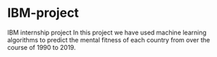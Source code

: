 # IBM-project
IBM internship project
In this project we have used machine learning algorithms to predict the mental fitness of each country from over the course of 1990 to 2019.

